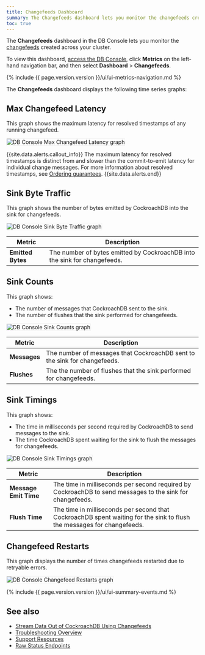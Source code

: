 ```yaml
---
title: Changefeeds Dashboard
summary: The Changefeeds dashboard lets you monitor the changefeeds created across your cluster.
toc: true
---
```


The **Changefeeds** dashboard in the DB Console lets you monitor the [changefeeds](stream-data-out-of-cockroachdb-using-changefeeds.html) created across your cluster.

To view this dashboard, [access the DB Console](ui-overview.html#db-console-access), click **Metrics** on the left-hand navigation bar, and then select **Dashboard** > **Changefeeds**.

{% include {{ page.version.version }}/ui/ui-metrics-navigation.md %}

The **Changefeeds** dashboard displays the following time series graphs:

## Max Changefeed Latency

This graph shows the maximum latency for resolved timestamps of any running changefeed.

<img src="{{ 'images/v21.2/ui_max_changefeed.png' | relative_url }}" alt="DB Console Max Changefeed Latency graph" style="border:1px solid #eee;max-width:100%" />

{{site.data.alerts.callout_info}}
The maximum latency for resolved timestamps is distinct from and slower than the commit-to-emit latency for individual change messages. For more information about resolved timestamps, see [Ordering guarantees](stream-data-out-of-cockroachdb-using-changefeeds.html#ordering-guarantees).
{{site.data.alerts.end}}

## Sink Byte Traffic

This graph shows the number of bytes emitted by CockroachDB into the sink for changefeeds.

<img src="{{ 'images/v21.2/ui_sink_byte_traffic.png' | relative_url }}" alt="DB Console Sink Byte Traffic graph" style="border:1px solid #eee;max-width:100%" />

Metric | Description
--------|----
**Emitted Bytes** | The number of bytes emitted by CockroachDB into the sink for changefeeds.

## Sink Counts

This graph shows:

- The number of messages that CockroachDB sent to the sink.
- The number of flushes that the sink performed for changefeeds.

<img src="{{ 'images/v21.2/ui_sink_counts.png' | relative_url }}" alt="DB Console Sink Counts graph" style="border:1px solid #eee;max-width:100%" />

Metric | Description
--------|----
**Messages** | The number of messages that CockroachDB sent to the sink for changefeeds.
**Flushes** | The the number of flushes that the sink performed for changefeeds.

## Sink Timings

This graph shows:

- The time in milliseconds per second required by CockroachDB to send messages to the sink.
- The time CockroachDB spent waiting for the sink to flush the messages for changefeeds.

<img src="{{ 'images/v21.2/ui_sink_timings.png' | relative_url }}" alt="DB Console Sink Timings graph" style="border:1px solid #eee;max-width:100%" />

Metric | Description
--------|----
**Message Emit Time** | The time in milliseconds per second required by CockroachDB to send messages to the sink for changefeeds.
**Flush Time** | The time in milliseconds per second that CockroachDB spent waiting for the sink to flush the messages for changefeeds.

## Changefeed Restarts

This graph displays the number of times changefeeds restarted due to retryable errors.

<img src="{{ 'images/v21.2/ui_changefeed_restarts.png' | relative_url }}" alt="DB Console Changefeed Restarts graph" style="border:1px solid #eee;max-width:100%" />

{% include {{ page.version.version }}/ui/ui-summary-events.md %}

## See also

- [Stream Data Out of CockroachDB Using Changefeeds](stream-data-out-of-cockroachdb-using-changefeeds.html)
- [Troubleshooting Overview](troubleshooting-overview.html)
- [Support Resources](support-resources.html)
- [Raw Status Endpoints](monitoring-and-alerting.html#raw-status-endpoints)
